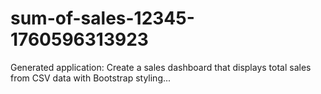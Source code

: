 # sum-of-sales-12345-1760596313923
Generated application: Create a sales dashboard that displays total sales from CSV data with Bootstrap styling...
